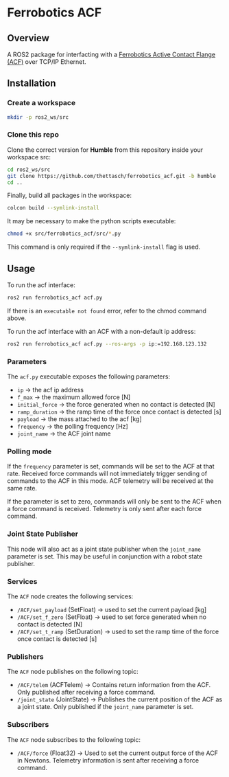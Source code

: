 # Ferrobotics ACF

## Overview

A ROS2 package for interfacting with a [Ferrobotics Active Contact Flange (ACF)](https://www.ferrobotics.com/en/services/products/active-contact-flange/) over TCP/IP Ethernet.

## Installation

### Create a workspace

```bash
mkdir -p ros2_ws/src
```

### Clone this repo

Clone the correct version for **Humble** from this repository inside your workspace src:

```bash
cd ros2_ws/src
git clone https://github.com/thettasch/ferrobotics_acf.git -b humble
cd ..
```

Finally, build all packages in the workspace:

```bash
colcon build --symlink-install
```

It may be necessary to make the python scripts executable:

```bash
chmod +x src/ferrobotics_acf/src/*.py
```

This command is only required if the `--symlink-install` flag is used.

## Usage

To run the acf interface:

```bash
ros2 run ferrobotics_acf acf.py
```

If there is an `executable not found` error, refer to the chmod command above.

To run the acf interface with an ACF with a non-default ip address:

```bash
ros2 run ferrobotics_acf acf.py --ros-args -p ip:=192.168.123.132
```

### Parameters

The `acf.py` executable exposes the following parameters:

- `ip` -> the acf ip address
- `f_max` -> the maximum allowed force [N]
- `initial_force` -> the force generated when no contact is detected [N]
- `ramp_duration` -> the ramp time of the force once contact is detected [s]
- `payload` -> the mass attached to the acf [kg]
- `frequency` -> the polling frequency [Hz]
- `joint_name` -> the ACF joint name

### Polling mode

If the `frequency` parameter is set, commands will be set to the ACF at that rate. Received force commands will not immediately trigger sending of commands to the ACF in this mode. ACF telemetry will be received at the same rate.

If the parameter is set to zero, commands will only be sent to the ACF when a force command is received. Telemetry is only sent after each force command.

### Joint State Publisher

This node will also act as a joint state publisher when the `joint_name` parameter is set. This may be useful in conjunction with a robot state publisher.

### Services

The `ACF` node creates the following services:

- `/ACF/set_payload` (SetFloat) -> used to set the current payload [kg]
- `/ACF/set_f_zero` (SetFloat) -> used to set force generated when no contact is detected [N]
- `/ACF/set_t_ramp` (SetDuration) -> used to set the ramp time of the force once contact is detected [s]

### Publishers

The `ACF` node publishes on the following topic:

- `/ACF/telem` (ACFTelem) -> Contains return information from the ACF. Only published after receiving a force command.
- `/joint_state` (JointState) -> Publishes the current position of the ACF as a joint state. Only published if the `joint_name` parameter is set.

### Subscribers

The `ACF` node subscribes to the following topic:

- `/ACF/force` (Float32) -> Used to set the current output force of the ACF in Newtons. Telemetry information is sent after receiving a force command.
